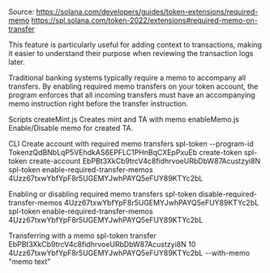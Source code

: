Source: https://solana.com/developers/guides/token-extensions/required-memo
https://spl.solana.com/token-2022/extensions#required-memo-on-transfer

This feature is particularly useful for adding context to transactions, making it easier to understand their purpose when reviewing the transaction logs later.

Traditional banking systems typically require a memo to accompany all transfers. By enabling required memo transfers on your token account, the program enforces that all incoming transfers must have an accompanying memo instruction right before the transfer instruction.

Scripts
createMint.js	Creates mint and TA with memo
enableMemo.js	Enable/Disable memo for created TA.

CLI
Create account with required memo transfers
spl-token --program-id TokenzQdBNbLqP5VEhdkAS6EPFLC1PHnBqCXEpPxuEb create-token
spl-token create-account EbPBt3XkCb9trcV4c8fidhrvoeURbDbW87Acustzyi8N
spl-token enable-required-transfer-memos 4Uzz67txwYbfYpF8r5UGEMYJwhPAYQ5eFUY89KTYc2bL

Enabling or disabling required memo transfers
spl-token disable-required-transfer-memos 4Uzz67txwYbfYpF8r5UGEMYJwhPAYQ5eFUY89KTYc2bL
spl-token enable-required-transfer-memos 4Uzz67txwYbfYpF8r5UGEMYJwhPAYQ5eFUY89KTYc2bL

Transferring with a memo
spl-token transfer EbPBt3XkCb9trcV4c8fidhrvoeURbDbW87Acustzyi8N 10 4Uzz67txwYbfYpF8r5UGEMYJwhPAYQ5eFUY89KTYc2bL --with-memo "memo text"